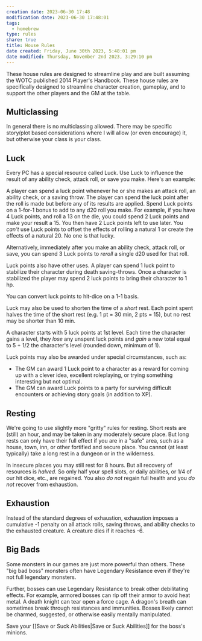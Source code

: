 ```yaml
---
creation date: 2023-06-30 17:48
modification date: 2023-06-30 17:48:01
tags:
  - homebrew
type: rules
share: true
title: House Rules
date created: Friday, June 30th 2023, 5:48:01 pm
date modified: Thursday, November 2nd 2023, 3:29:10 pm
---
```



These house rules are designed to streamline play and are built assuming the WOTC published 2014 Player's Handbook. These house rules are specifically designed to streamline character creation, gameplay, and to support the other players and the GM at the table.

## Multiclassing

In general there is no multiclassing allowed. There may be specific story/plot based considerations where I will allow (or even encourage) it, but otherwise your class is your class. 

## Luck

Every PC has a special resource called Luck. Use Luck to influence the result of any ability check, attack roll, or save you make. Here's an example:

A player can spend a luck point whenever he or she makes an attack roll, an ability check, or a saving throw. The player can spend the luck point after the roll is made but before any of its results are applied. Spend Luck points on a 1-for-1 bonus to add to any d20 roll you make. For example, if you have 4 Luck points, and roll a 13 on the die, you could spend 2 Luck points and make your result a 15. You then have 2 Luck points left to use later. You *can't* use Luck points to offset the effects of rolling a natural 1 or create the effects of a natural 20. No one is that lucky. 

Alternatively, immediately after you make an ability check, attack roll, or save, you can spend 3 Luck points to *reroll* a single d20 used for that roll. 

Luck points also have other uses. A player can spend 1 luck point to stabilize their character during death saving-throws. Once a character is stabilized the player may spend 2 luck points to bring their character to 1 hp. 

You can convert luck points to hit-dice on a 1-1 basis. 

Luck may also be used to shorten the time of a *short* rest. Each point spent halves the time of the short rest (e.g. 1 pt = 30 min, 2 pts = 15), but no rest may be shorter than 10 min. 

A character starts with 5 luck points at 1st level. Each time the character gains a level, they *lose* any unspent luck points and *gain* a new total equal to 5 + 1/2 the character's level (rounded down, minimum of 1). 

Luck points may also be awarded under special circumstances, such as:

- The GM can award 1 Luck point to a character as a reward for coming up with a clever idea, excellent roleplaying, or trying something interesting but not optimal.
- The GM can award Luck points to a party for surviving difficult encounters or achieving story goals (in addition to XP).

## Resting

We're going to use slightly more "gritty" rules for resting. Short rests are (still) an hour, and may be taken in any moderately secure place. But long rests can only have their full effect if you are in a "safe" area, such as a house, town, inn, or other fortified and secure place. You cannot (at least typically) take a long rest in a dungeon or in the wilderness. 

In insecure places you may still rest for 8 hours. But all recovery of resources is *halved*. So only half your spell slots, or daily abilities, or 1/4 of our hit dice, etc., are regained.  You also *do not* regain full health and you *do not* recover from exhaustion. 

## Exhaustion

Instead of the standard degrees of exhaustion, exhaustion imposes a cumulative -1 penalty on all attack rolls, saving throws, and ability checks to the exhausted creature. A creature dies if it reaches -6.

## Big Bads

Some monsters in our games are just more powerful than others. These "big bad boss" monsters often have Legendary Resistance even if they're not full legendary monsters.

Further, bosses can use Legendary Resistance to break other debilitating effects. For example, armored bosses can rip off their armor to avoid heat metal. A death knight can tear open a force cage. A dragon's breath can sometimes break through resistances and immunities. Bosses likely cannot be charmed, suggested, or otherwise easily mentally manipulated.

Save your [[Save or Suck Abilities|Save or Suck Abilities]] for the boss's minions. 
